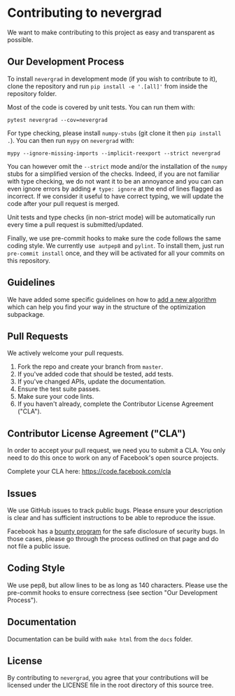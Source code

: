 # Contributing to nevergrad
We want to make contributing to this project as easy and transparent as possible.

## Our Development Process

To install `nevergrad` in development mode (if you wish to contribute to it), clone the repository and run `pip install -e '.[all]'` from inside the repository folder.

Most of the code is covered by unit tests. You can run them with:
```
pytest nevergrad --cov=nevergrad
```

For type checking, please install `numpy-stubs` (git clone it then `pip install .`). You can then run `mypy` on `nevergrad` with:
```
mypy --ignore-missing-imports --implicit-reexport --strict nevergrad
```
You can however omit the `--strict` mode and/or the installation of the `numpy` stubs for a simplified version of the checks.
Indeed, if you are not familiar with type checking, we do not want it to be an annoyance and you can can even ignore errors by adding `# type: ignore` at the end of lines flagged as incorrect.
If we consider it useful to have correct typing, we will update the code after your pull request is merged.

Unit tests and type checks (in non-strict mode) will be automatically run every time a pull request is submitted/updated.

Finally, we use pre-commit hooks to make sure the code follows the same coding style. We currently use  `autpep8` and `pylint`. To install them, just run `pre-commit install` once, and they will be activated for all your commits on this repository.

## Guidelines

We have added some specific guidelines on how to [add a new algorithm](../docs/adding_an_algorithm.md) which can help you find your way in the structure of the optimization subpackage.

## Pull Requests
We actively welcome your pull requests.

1. Fork the repo and create your branch from `master`.
2. If you've added code that should be tested, add tests.
3. If you've changed APIs, update the documentation.
4. Ensure the test suite passes.
5. Make sure your code lints.
6. If you haven't already, complete the Contributor License Agreement ("CLA").

## Contributor License Agreement ("CLA")
In order to accept your pull request, we need you to submit a CLA. You only need
to do this once to work on any of Facebook's open source projects.

Complete your CLA here: <https://code.facebook.com/cla>

## Issues
We use GitHub issues to track public bugs. Please ensure your description is
clear and has sufficient instructions to be able to reproduce the issue.

Facebook has a [bounty program](https://www.facebook.com/whitehat/) for the safe
disclosure of security bugs. In those cases, please go through the process
outlined on that page and do not file a public issue.

## Coding Style
We use pep8, but allow lines to be as long as 140 characters.
Please use the pre-commit hooks to ensure correctness (see section "Our Development Process").

## Documentation

Documentation can be build with `make html` from the `docs` folder.

## License
By contributing to `nevergrad`, you agree that your contributions will be licensed
under the LICENSE file in the root directory of this source tree.
